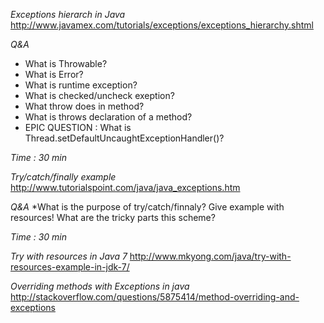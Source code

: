 *Exceptions hierarch in Java*
http://www.javamex.com/tutorials/exceptions/exceptions_hierarchy.shtml

*Q&A*
* What is Throwable?
* What is Error?
* What is runtime exception?
* What is checked/uncheck exeption?
* What throw does in method?
* What is throws declaration of a method?
* EPIC QUESTION : What is Thread.setDefaultUncaughtExceptionHandler()?

*Time : 30 min*

*Try/catch/finally example* 
http://www.tutorialspoint.com/java/java_exceptions.htm

*Q&A*
*What is the purpose of try/catch/finnaly? Give example with resources! What are the tricky parts this scheme?

*Time : 30 min*

*Try with resources in Java 7*
http://www.mkyong.com/java/try-with-resources-example-in-jdk-7/

*Overriding methods with Exceptions in java*
http://stackoverflow.com/questions/5875414/method-overriding-and-exceptions
